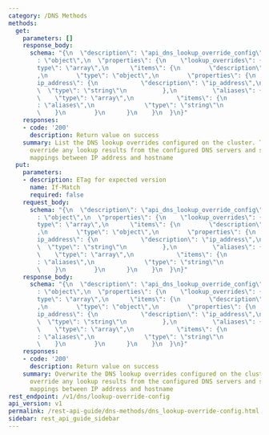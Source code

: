 ```yaml
---
category: /DNS Methods
methods:
  get:
    parameters: []
    response_body:
      schema: "{\n  \"description\": \"api_dns_lookup_override_config\",\n  \"type\"\
        : \"object\",\n  \"properties\": {\n    \"lookup_overrides\": {\n      \"\
        type\": \"array\",\n      \"items\": {\n        \"description\": \"lookup_overrides\"\
        ,\n        \"type\": \"object\",\n        \"properties\": {\n          \"\
        ip_address\": {\n            \"description\": \"ip_address\",\n          \
        \  \"type\": \"string\"\n          },\n          \"aliases\": {\n        \
        \    \"type\": \"array\",\n            \"items\": {\n              \"description\"\
        : \"aliases\",\n              \"type\": \"string\"\n            }\n      \
        \    }\n        }\n      }\n    }\n  }\n}"
    responses:
    - code: '200'
      description: Return value on success
    summary: List the DNS lookup overrides configured on the cluster. These rules
      override any lookup results from the configured DNS servers and serve as static
      mappings between IP address and hostname
  put:
    parameters:
    - description: ETag for expected version
      name: If-Match
      required: false
    request_body:
      schema: "{\n  \"description\": \"api_dns_lookup_override_config\",\n  \"type\"\
        : \"object\",\n  \"properties\": {\n    \"lookup_overrides\": {\n      \"\
        type\": \"array\",\n      \"items\": {\n        \"description\": \"lookup_overrides\"\
        ,\n        \"type\": \"object\",\n        \"properties\": {\n          \"\
        ip_address\": {\n            \"description\": \"ip_address\",\n          \
        \  \"type\": \"string\"\n          },\n          \"aliases\": {\n        \
        \    \"type\": \"array\",\n            \"items\": {\n              \"description\"\
        : \"aliases\",\n              \"type\": \"string\"\n            }\n      \
        \    }\n        }\n      }\n    }\n  }\n}"
    response_body:
      schema: "{\n  \"description\": \"api_dns_lookup_override_config\",\n  \"type\"\
        : \"object\",\n  \"properties\": {\n    \"lookup_overrides\": {\n      \"\
        type\": \"array\",\n      \"items\": {\n        \"description\": \"lookup_overrides\"\
        ,\n        \"type\": \"object\",\n        \"properties\": {\n          \"\
        ip_address\": {\n            \"description\": \"ip_address\",\n          \
        \  \"type\": \"string\"\n          },\n          \"aliases\": {\n        \
        \    \"type\": \"array\",\n            \"items\": {\n              \"description\"\
        : \"aliases\",\n              \"type\": \"string\"\n            }\n      \
        \    }\n        }\n      }\n    }\n  }\n}"
    responses:
    - code: '200'
      description: Return value on success
    summary: Overwrite the DNS lookup overrides configured on the cluster. These rules
      override any lookup results from the configured DNS servers and serve as static
      mappings between IP address and hostname
rest_endpoint: /v1/dns/lookup-override-config
api_version: v1
permalink: /rest-api-guide/dns-methods/dns_lookup-override-config.html
sidebar: rest_api_guide_sidebar
---
```

